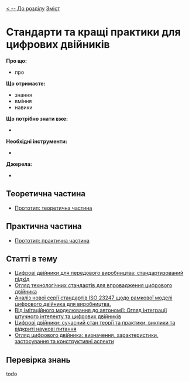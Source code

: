 [< -- До розділу](../README.md)         [Зміст](../../contents.md)

# Стандарти та кращі практики для цифрових двійників

**Про що:**

- про 

**Що отримаєте:**

- знання 
- вміння 
- навики 

**Що потрібно знати вже:**

- 

**Необхідні інструменти:**

- 

**Джерела:** 

- 

## Теоретична частина

- [Прототип: теоретична частина](teor.md)

## Практична частина

- [Прототип: практична частина](lab.md)

## Статті в тему

- [Цифрові двійники для передового виробництва: стандартизований підхід](articles/DigitalTwinsforAdvancedManufacturingTheStandardizedApproach.md)
- [Огляд технологічних стандартів для впровадження цифрового двійника](articles/Areviewofthetechnologystandardsforenablingdigitaltwin.md)
- [Аналіз нової серії стандартів ISO 23247 щодо рамкової моделі цифрового двійника для виробництва.](articles/ANANALYSISOFTHENEWIS23247SERIESOFSTANDARDSONDIGITALTWINFRAMEWORKFORMANUFACTURING.md)
- [Від імітаційного моделювання до автономії: Огляд інтеграції штучного інтелекту та цифрових двійників](articles/From_Simulation_to_Autonomy_Reviews_of_the_Integra.md)
- [Цифрові двійники: сучасний стан теорії та практики, виклики та відкриті наукові питання](articles/DigitalTwinsStateofthearttheoryandpracticechallengesandopen.md)
- [Огляд цифрового двійника: визначення, характеристики, застосування та конструктивні аспекти](articles/A_Survey_on_Digital_Twin_Definitions_Characteristi.md)

## Перевірка знань

todo